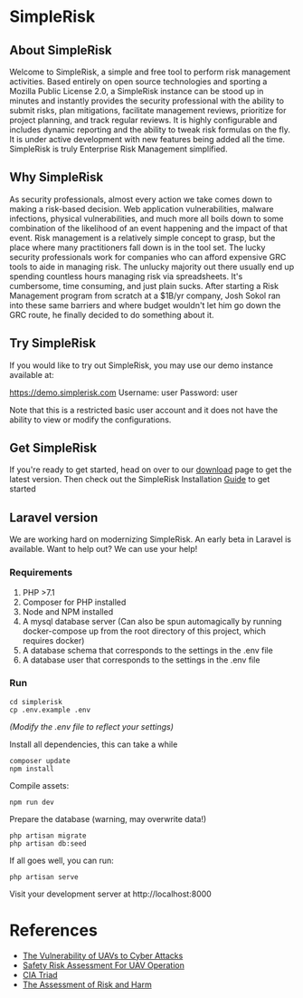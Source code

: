 # SimpleRisk

## About SimpleRisk

Welcome to SimpleRisk, a simple and free tool to perform risk management activities. Based entirely on open source technologies and sporting a Mozilla Public License 2.0, a SimpleRisk instance can be stood up in minutes and instantly provides the security professional with the ability to submit risks, plan mitigations, facilitate management reviews, prioritize for project planning, and track regular reviews. It is highly configurable and includes dynamic reporting and the ability to tweak risk formulas on the fly. It is under active development with new features being added all the time. SimpleRisk is truly Enterprise Risk Management simplified.

## Why SimpleRisk

As security professionals, almost every action we take comes down to making a risk-based decision. Web application vulnerabilities, malware infections, physical vulnerabilities, and much more all boils down to some combination of the likelihood of an event happening and the impact of that event. Risk management is a relatively simple concept to grasp, but the place where many practitioners fall down is in the tool set. The lucky security professionals work for companies who can afford expensive GRC tools to aide in managing risk. The unlucky majority out there usually end up spending countless hours managing risk via spreadsheets.  It's cumbersome, time consuming, and just plain sucks. After starting a Risk Management program from scratch at a $1B/yr company, Josh Sokol ran into these same barriers and where budget wouldn't let him go down the GRC route, he finally decided to do something about it.

## Try SimpleRisk

If you would like to try out SimpleRisk, you may use our demo instance available at:

https://demo.simplerisk.com
Username: user
Password: user

Note that this is a restricted basic user account and it does not have the ability to view or modify the configurations.

## Get SimpleRisk

If you're ready to get started, head on over to our [download](https://www.simplerisk.com/download) page to get the latest version. Then check out the SimpleRisk Installation [Guide](https://www.simplerisk.com/documentation) to get started


## Laravel version

We are working hard on modernizing SimpleRisk. An early beta in Laravel is available. Want to help out? We can use your help!

### Requirements
1. PHP >7.1
2. Composer for PHP installed
3. Node and NPM installed
4. A mysql database server (Can also be spun automagically by running docker-compose up from the root directory of this project, which requires docker)
5. A database schema that corresponds to the settings in the .env file
6. A database user that corresponds to the settings in the .env file

### Run
```
cd simplerisk
cp .env.example .env
```

_(Modify the .env file to reflect your settings)_

Install all dependencies, this can take a while

```
composer update
npm install
```

Compile assets:

```
npm run dev
```

Prepare the database (warning, may overwrite data!)

```
php artisan migrate
php artisan db:seed
```

If all goes well, you can run:
```
php artisan serve
```

Visit your development server at http://localhost:8000

# References
* [The Vulnerability of UAVs to Cyber Attacks](https://ccdcoe.org/cycon/2013/proceedings/d3r2s2_hartmann.pdf)
* [Safety Risk Assessment For UAV Operation](https://miningquiz.com/pdf/Drone_Safety/Safety-Risk-Assessment-for-UAV-Operation-Rev.-1.1.compressed.pdf)
* [CIA Triad](https://www.techrepublic.com/blog/it-security/the-cia-triad/)
* [The Assessment of Risk and Harm](https://www.communities.qld.gov.au/resources/childsafety/practice-manual/pg-assess-risk-of-harm.pdf)